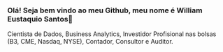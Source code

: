 ### Olá! Seja bem vindo ao meu Github, meu nome é William Eustaquio Santos👋
Cientista de Dados, Business Analytics, Investidor Profisional nas bolsas (B3, CME, Nasdaq, NYSE), Contador, Consultor e Auditor. 
<!--
**WilliamESantos/WilliamESantos** is a ✨ _special_ ✨ repository because its `README.md` (this file) appears on your GitHub profile.

Here are some ideas to get you started:

- 🔭 I’m currently working on ...
- 🌱 I’m currently learning ...
- 👯 I’m looking to collaborate on ...
- 🤔 I’m looking for help with ...
- 💬 Ask me about ...
- 📫 How to reach me: ...
- 😄 Pronouns: ...
- ⚡ Fun fact: ...
-->
